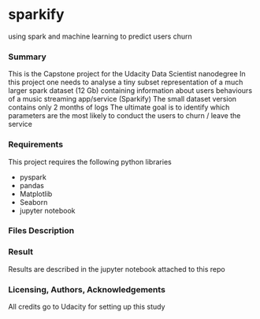 # sparkify
using spark and machine learning to predict users churn

### Summary
This is the Capstone project for the Udacity Data Scientist nanodegree
In this project one needs to analyse a tiny subset representation of a much larger spark dataset (12 Gb) containing information about users behaviours of a music streaming app/service (Sparkify)
The small dataset version contains only 2 months of logs
The ultimate goal is to identify which parameters are the most likely to conduct the users to churn / leave the service

### Requirements
This project requires the following python libraries

- pyspark
- pandas
- Matplotlib
- Seaborn
- jupyter notebook

### Files Description


### Result
Results are described in the jupyter notebook attached to this repo


### Licensing, Authors, Acknowledgements
All credits go to Udacity for setting up this study
